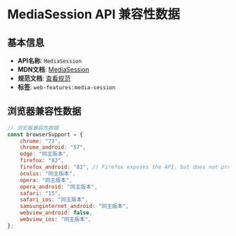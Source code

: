 # MediaSession API 兼容性数据

## 基本信息

- **API名称**: `MediaSession`
- **MDN文档**: [MediaSession](https://developer.mozilla.org/docs/Web/API/MediaSession)
- **规范文档**: [查看规范](https://w3c.github.io/mediasession/#the-mediasession-interface)
- **标签**: `web-features:media-session`

## 浏览器兼容性数据

```javascript
// 浏览器兼容性数据
const browserSupport = {
    chrome: "73",
    chrome_android: "57",
    edge: "同主版本",
    firefox: "82",
    firefox_android: "82", // Firefox exposes the API, but does not provide a corresponding user-facing media control interface.,
    oculus: "同主版本",
    opera: "同主版本",
    opera_android: "同主版本",
    safari: "15",
    safari_ios: "同主版本",
    samsunginternet_android: "同主版本",
    webview_android: false,
    webview_ios: "同主版本",
};

```

